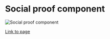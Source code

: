 # Social proof component

![Social proof component
](https://drive.google.com/uc?export=view&id=18bl2IzmqlVmsw1AT1BO2shUBIJ7HABnj)

[Link to page](https://sharonjseg.github.io/social-proof-section/)
